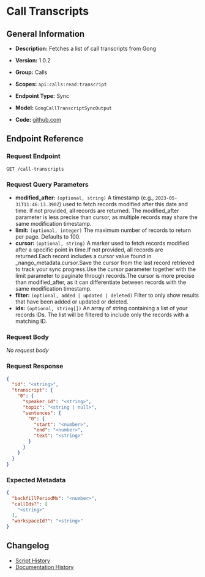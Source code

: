 <!-- BEGIN GENERATED CONTENT -->
# Call Transcripts

## General Information

- **Description:** Fetches a list of call transcripts from Gong

- **Version:** 1.0.2
- **Group:** Calls
- **Scopes:** `api:calls:read:transcript`
- **Endpoint Type:** Sync
- **Model:** `GongCallTranscriptSyncOutput`
- **Code:** [github.com](https://github.com/NangoHQ/integration-templates/tree/main/integrations/gong/syncs/call-transcripts.ts)


## Endpoint Reference

### Request Endpoint

`GET /call-transcripts`

### Request Query Parameters

- **modified_after:** `(optional, string)` A timestamp (e.g., `2023-05-31T11:46:13.390Z`) used to fetch records modified after this date and time. If not provided, all records are returned. The modified_after parameter is less precise than cursor, as multiple records may share the same modification timestamp.
- **limit:** `(optional, integer)` The maximum number of records to return per page. Defaults to 100.
- **cursor:** `(optional, string)` A marker used to fetch records modified after a specific point in time.If not provided, all records are returned.Each record includes a cursor value found in _nango_metadata.cursor.Save the cursor from the last record retrieved to track your sync progress.Use the cursor parameter together with the limit parameter to paginate through records.The cursor is more precise than modified_after, as it can differentiate between records with the same modification timestamp.
- **filter:** `(optional, added | updated | deleted)` Filter to only show results that have been added or updated or deleted.
- **ids:** `(optional, string[])` An array of string containing a list of your records IDs. The list will be filtered to include only the records with a matching ID.

### Request Body

_No request body_

### Request Response

```json
{
  "id": "<string>",
  "transcript": {
    "0": {
      "speaker_id": "<string>",
      "topic": "<string | null>",
      "sentences": {
        "0": {
          "start": "<number>",
          "end": "<number>",
          "text": "<string>"
        }
      }
    }
  }
}
```

### Expected Metadata

```json
{
  "backfillPeriodMs": "<number>",
  "callIds?": [
    "<string>"
  ],
  "workspaceId?": "<string>"
}
```

## Changelog

- [Script History](https://github.com/NangoHQ/integration-templates/commits/main/integrations/gong/syncs/call-transcripts.ts)
- [Documentation History](https://github.com/NangoHQ/integration-templates/commits/main/integrations/gong/syncs/call-transcripts.md)

<!-- END  GENERATED CONTENT -->

